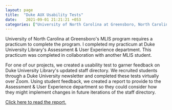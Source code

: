 ```yaml
---
layout: page
title:  "Duke AUX Usability Tests"
date:    2021-09-01 21:21:21 +053
categories: ["University of North Carolina at Greensboro, North Carolina"]
---
```


University of North Carolina at Greensboro's MLIS program requires a practicum to complete the program. I completed my practicum at Duke University Library's Assessment & User Experience department. This practicum was completed in collaboration with another MLIS student. 

For one of our projects, we created a usability test to garner feedback on Duke University Library's updated staff directory. We recruited students through a Duke University newsletter and completed these tests virtually over Zoom. Using student feedback, we created a report to provide to the Assessment & User Experience department so they could consider how they might implement changes in future iterations of the staff directory. 

[Click here to read the report.](https://dukespace.lib.duke.edu/dspace/handle/10161/23965)

